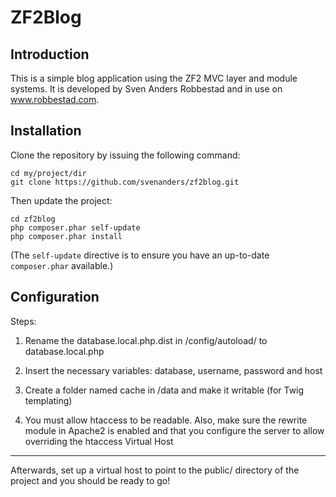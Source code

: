 ZF2Blog
=======================

Introduction
------------
This is a simple blog application using the ZF2 MVC layer and module
systems. It is developed by Sven Anders Robbestad and in use on www.robbestad.com.

Installation
------------

Clone the repository by issuing the following command:
    
    cd my/project/dir
    git clone https://github.com/svenanders/zf2blog.git

Then update the project:

    cd zf2blog 
    php composer.phar self-update
    php composer.phar install

(The `self-update` directive is to ensure you have an up-to-date `composer.phar` available.)

Configuration
--------------------

Steps:

1. Rename the database.local.php.dist in /config/autoload/ to database.local.php

2. Insert the necessary variables: database, username, password and host

3. Create a folder named cache in /data and make it writable (for Twig templating)

4. You must allow htaccess to be readable. Also, make sure the rewrite module in Apache2 is enabled and that you configure the server to allow overriding the htaccess 
Virtual Host
------------
Afterwards, set up a virtual host to point to the public/ directory of the
project and you should be ready to go!
